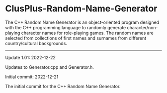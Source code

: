 # ClusPlus-Random-Name-Generator
The C++ Random Name Generator is an object-oriented program designed with the C++ programming language to randomly generate character/non-playing character names for role-playing games.  The random names are selected from collections of first names and surnames from different country/cultural backgrounds.  

------------

Update 1.01: 2022-12-22

Updates to Generator.cpp and Generator.h.

Initial commit: 2022-12-21

The initial commit for the C++ Random Name Generator.
